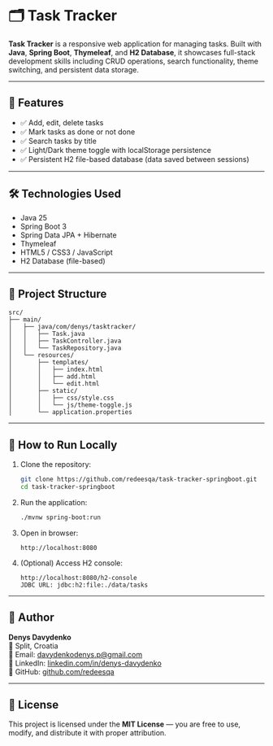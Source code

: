# 🗂️ Task Tracker

**Task Tracker** is a responsive web application for managing tasks. Built with **Java**, **Spring Boot**, **Thymeleaf**, and **H2 Database**, it showcases full-stack development skills including CRUD operations, search functionality, theme switching, and persistent data storage.

---

## 🚀 Features

- ✅ Add, edit, delete tasks  
- ✅ Mark tasks as done or not done  
- ✅ Search tasks by title  
- ✅ Light/Dark theme toggle with localStorage persistence  
- ✅ Persistent H2 file-based database (data saved between sessions)

---

## 🛠️ Technologies Used

- Java 25  
- Spring Boot 3  
- Spring Data JPA + Hibernate  
- Thymeleaf  
- HTML5 / CSS3 / JavaScript  
- H2 Database (file-based)

---

## 📁 Project Structure

```
src/
├── main/
│   ├── java/com/denys/tasktracker/
│   │   ├── Task.java
│   │   ├── TaskController.java
│   │   └── TaskRepository.java
│   └── resources/
│       ├── templates/
│       │   ├── index.html
│       │   ├── add.html
│       │   └── edit.html
│       ├── static/
│       │   ├── css/style.css
│       │   └── js/theme-toggle.js
│       └── application.properties
```

---

## 🧪 How to Run Locally

1. Clone the repository:
   ```bash
   git clone https://github.com/redeesqa/task-tracker-springboot.git
   cd task-tracker-springboot
   ```

2. Run the application:
   ```bash
   ./mvnw spring-boot:run
   ```

3. Open in browser:
   ```
   http://localhost:8080
   ```

4. (Optional) Access H2 console:
   ```
   http://localhost:8080/h2-console
   JDBC URL: jdbc:h2:file:./data/tasks
   ```

---

## 👤 Author

**Denys Davydenko**  
📍 Split, Croatia  
📧 Email: [davydenkodenys.p@gmail.com](mailto:davydenkodenys.p@gmail.com)  
🔗 LinkedIn: [linkedin.com/in/denys-davydenko](https://www.linkedin.com/in/denys-davydenko)  
🐙 GitHub: [github.com/redeesqa](https://github.com/redeesqa)

---

## 📄 License

This project is licensed under the **MIT License** — you are free to use, modify, and distribute it with proper attribution.
